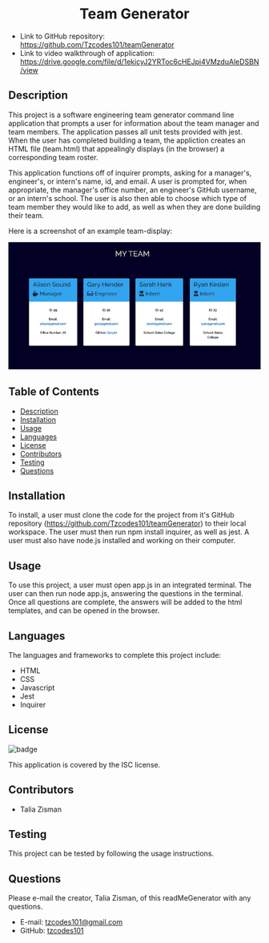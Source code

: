 <h1 align=center>Team Generator</h1>

- Link to GitHub repository: https://github.com/Tzcodes101/teamGenerator
- Link to video walkthrough of application: https://drive.google.com/file/d/1ekicyJ2YRToc6cHEJpi4VMzduAleDSBN/view


## Description
This project is a software engineering team generator command line application that prompts a user for information about the team manager and team members. The application passes all unit tests provided with jest. When the user has completed building a team, the appliction creates an HTML file (team.html) that appealingly displays (in the browser) a corresponding team roster. 

This application functions off of inquirer prompts, asking for a manager's, engineer's, or intern's name, id, and email. A user is prompted for, when appropriate, the manager's office number, an engineer's GitHub username, or an intern's school. The user is also then able to choose which type of team member they would like to add, as well as when they are done building their team. 

Here is a screenshot of an example team-display:


![Image of generated team](Develop/assets/teamGenerator2.jpg)


## Table of Contents
- [Description](#Description)
- [Installation](#Installation)
- [Usage](#Usage)
- [Languages](#Languages)
- [License](#License)
- [Contributors](#Contributors)
- [Testing](#Testing)
- [Questions](#Questions)

## Installation
To install, a user must clone the code for the project from it's GitHub repository (https://github.com/Tzcodes101/teamGenerator) to their local workspace. The user must then run npm install inquirer, as well as jest. A user must also have node.js installed and working on their computer.

## Usage
To use this project, a user must open app.js in an integrated terminal. The user can then run node app.js, answering the questions in the terminal. Once all questions are complete, the answers will be added to the html templates, and can be opened in the browser.

## Languages
The languages and frameworks to complete this project include:
- HTML
- CSS
- Javascript
- Jest
- Inquirer

## License
 ![badge](https://img.shields.io/badge/license-ISC-brightgreen)

 This application is covered by the ISC license. 

## Contributors
- Talia Zisman

## Testing
This project can be tested by following the usage instructions.

## Questions
Please e-mail the creator, Talia Zisman, of this readMeGenerator with any questions.
- E-mail: tzcodes101@gmail.com
- GitHub: [tzcodes101](http://github.com/tzcodes101)
